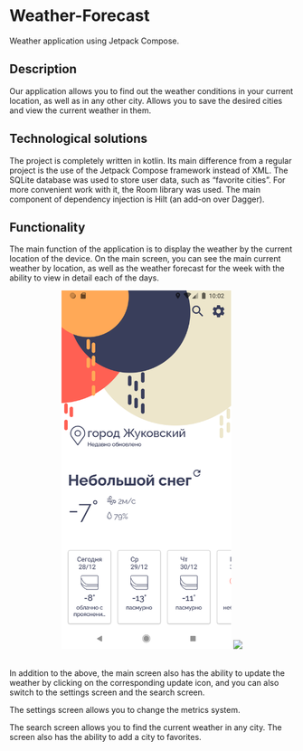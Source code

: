 # Weather-Forecast
Weather application using Jetpack Compose.

## Description
Our application allows you to find out the weather conditions in your current location, as well as in any other city. Allows you to save the desired cities and view the current weather in them.

## Technological solutions
The project is completely written in kotlin. Its main difference from a regular project is the use of the Jetpack Compose framework instead of XML.
The SQLite database was used to store user data, such as “favorite cities”. For more convenient work with it, the Room library was used.
The main component of dependency injection is Hilt (an add-on over Dagger).

## Functionality
The main function of the application is to display the weather by the current location of the device. On the main screen, you can see the main current weather by location, as well as the weather forecast for the week with the ability to view in detail each of the days.
<div align=center><img src="https://github.com/agaperra/Weather-Forecast/raw/readmeRefactoring/images/Screenshot_1640685725.png" width="300" /> <img src="https://github.com/agaperra/Weather-Forecast/raw/readmeRefactoring/imagesScreenshot_1640685889.png" width="300" /></div><br>


In addition to the above, the main screen also has the ability to update the weather by clicking on the corresponding update icon, and you can also switch to the settings screen and the search screen.

The settings screen allows you to change the metrics system.

The search screen allows you to find the current weather in any city.
The screen also has the ability to add a city to favorites.
